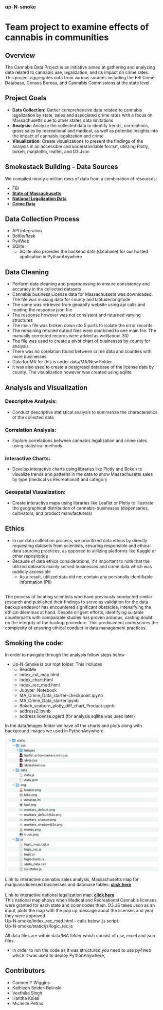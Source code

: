 ### up-N-smoke
# Team project to examine effects of cannabis in communities

## Overview
The Cannabis Data Project is an initiative aimed at gathering and analyzing data related to cannabis use, legalization, and its impact on crime rates. This project aggregates data from various sources including the FBI Crime Database, Census Bureau, and Cannabis Commissions at the state level.

## Project Goals
- <strong>Data Collection:</strong> Gather comprehensive data related to cannabis legalization by state, sales and associated crime rates with a focus on Massachusetts due to other states data limitations
- <strong>Analysis:</strong> Analyze the collected data to identify trends, correlations, gross sales by recreational and medical, as well as  potential insights into the impact of cannabis legalization and crime
- <strong>Visualization:</strong> Create visualizations to present the findings of the analysis in an accessible and understandable format, utilizing Plotly, bokeh, matplotlib, leaflet, and D3.Json

## Smokestack Building - Data Sources
We compiled nearly a million rows of data from a combination of resources:
- FBI
- <a href='https://masscannabiscontrol.com/open-data/data-catalog/'><strong>State of Massachusetts</strong></a><br>
- <a href='https://https://mjbizdaily.com/map-of-us-marijuana-legalization-by-state/'><strong>National Legalization Data</strong></a><br>
- <a href='https://data.boston.gov/dataset/crime-incident-reports-august-2015-to-date-source-ne[…]resource/313e56df-6d77-49d2-9c49-ee411f10cf58?inner_span=True'><strong>Crime Data</strong></a><br>

## Data Collection Process
- API Integration
- Bottle/flask
- Py4Web
- SQlite
  - SQlite also provides the backend data (database) for our hosted application in PythonAnywhere

## Data Cleaning
- Perform data cleaning and preprocessing to ensure consistency and accuracy in the collected datasets
- Cannabis business License data for Massachussets was downloaded. The file was missing data for county and latitude/longitude
- The same was retrieved from geoapify website using api calls and reading the response json file
- The response however was not consistent and returned varying structures
- The main file was broken down nto 5 parts to isolate the error records
- The remaining retuned output files were combined to one main file. The manually corrected records were added as well(about 30)
- The file was used to create a pivot chart of businesses by county for analysis
- There was no corelation found between crime data and counties with more businesses
- Data for MA for this is under data/MA/New Folder
- it was also used to create a postgresql database of the license data by county. The visualization however was created using sqllite 

## Analysis and Visualization
### Descriptive Analysis: 
- Conduct descriptive statistical analysis to summarize the characteristics of the collected data
### Correlation Analysis: 
- Explore correlations between cannabis legalization and crime rates using statistical methods
### Interactive Charts:
- Develop interactive charts using libraries like Plotly and Bokeh to visualize trends and patterns in the data to show Massachusetts sales by type (medical vs Recreational) and category
### Geospatial Visualization: 
- Create interactive maps using libraries like Leaflet or Plotly to illustrate the geographical distribution of cannabis-businesses (dispensaries, cultivators, and product manufacturers)

## Ethics
- In our data collection process, we prioritized data ethics by directly requesting datasets from scientists, ensuring responsible and ethical data sourcing practices, as opposed to utilizing platforms like Kaggle or other repositories
- Because of data ethics considerations, it's important to note that the utilized datasets mainly served businesses and crime data which was publicly accessible
  - As a result, utilized data did not contain any personally identifiable information (PII) <br>
<br>
The process of locating scientists who have previously conducted similar research and published their findings to serve as validation for the data backup endeavor has encountered significant obstacles, intensifying the ethical dilemmas at hand. Despite diligent efforts, identifying suitable counterparts with comparable studies has proven arduous, casting doubt on the integrity of the backup procedure. This predicament underscores the complexity of ensuring ethical conduct in data management practices.

## Smoking  the code:
In order to navigate through the analysis follow steps below
- Up-N-Smoke is our root folder. This includes
  - ReadMe
  - index_cul_map.html
  - index_chart.html
  - index_rec_med.html
  - Jupyter_Notebook 
  - MA_Crime_Data_starter-checkpoint.ipynb
  - MA_Crime_Data_starter.ipynb
  - Bokeh_seaborn_plotly_diff_chart_Product.ipynb
  - address2.ipynb
  - address license.pgerd (for analysis sqllite was used later)

In the data/images folder we have all the charts and plots along with background images we used in PythonAnywhere

![staticfolder](static/img/static_folder.png)

Link to interactive cannabis sales analysis, Massachusetts map for marijuana licensed businesses and database tables: <a href='https://haritha79.pythonanywhere.com/UpNsmoke/'><strong>click here</strong></a><br><br>
Link to interactive national legalization map: <a href='https://haritha3679.github.io/up-N-smoke/'><strong>click here</strong></a><br>
This national map shows when Medical and Recreational Cannabis licenses were granted for each state and color codes them. D3.JS takes Json as an input, plots the map with the pop up message about the licenses and year they were approved <br>
Up-N-smoke/index_rec_med.html - calls below .js script <br>
Up-N-smoke/static/js/logic_rec.js<br>

All data files are within data/MA folder which consist of csv, excel and json files.<br> 

- In order to run the code as it was structured you need to use py4web which it was used to deploy PythonAnywhere, 

## Contributors
- Carmen Y Wiggins  
- Kathleen Snider-Belinski
- Veethika Singh
- Haritha Koleti
- Michelle Petras




